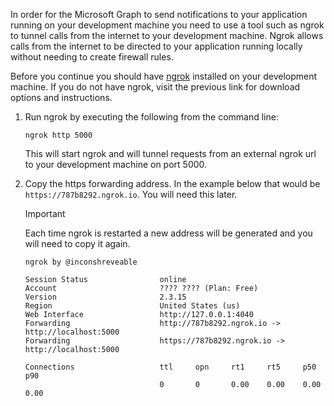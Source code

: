 <!-- markdownlint-disable MD002 MD041 -->

In order for the Microsoft Graph to send notifications to your application running on your development machine you need to use a tool such as ngrok to tunnel calls from the internet to your development machine. Ngrok allows calls from the internet to be directed to your application running locally without needing to create firewall rules.

Before you continue you should have [ngrok](https://ngrok.com) installed on your development machine. If you do not have ngrok, visit the previous link for download options and instructions.

1. Run ngrok by executing the following from the command line:

    ```shell
    ngrok http 5000
    ```

    This will start ngrok and will tunnel requests from an external ngrok url to your development machine on port 5000.

1. Copy the https forwarding address. In the example below that would be `https://787b8292.ngrok.io`. You will need this later.

    > [!IMPORTANT]
    > Each time ngrok is restarted a new address will be generated and you will need to copy it again.

    ```shell
    ngrok by @inconshreveable

    Session Status                online
    Account                       ???? ???? (Plan: Free)
    Version                       2.3.15
    Region                        United States (us)
    Web Interface                 http://127.0.0.1:4040
    Forwarding                    http://787b8292.ngrok.io -> http://localhost:5000
    Forwarding                    https://787b8292.ngrok.io -> http://localhost:5000

    Connections                   ttl     opn     rt1     rt5     p50     p90
                                  0       0       0.00    0.00    0.00    0.00
    ```
